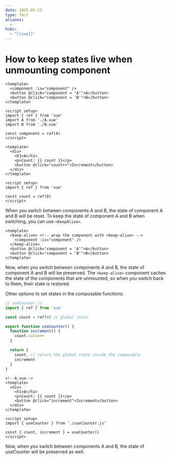 ```yaml
---
date: 2025-05-13
type: fact
aliases:
  -
hubs:
  - "[[vue]]"
---
```


# How to keep states live when unmounting component

```vue
<template>
  <component :is="component" />
  <button @click="component = 'A'">A</button>
  <button @click="component = 'B'">B</button>
</template>

<script setup>
import { ref } from 'vue'
import A from './A.vue'
import B from './B.vue'

const component = ref(A)
</script>
```

```vue
<template>
  <div>
    <h1>A</h1>
    <p>Count: {{ count }}</p>
    <button @click="count++">Increment</button>
  </div>
</template>

<script setup>
import { ref } from 'vue'

const count = ref(0)
</script>
```

When you switch between components A and B, the state of component A and B will be reset. To keep the state of component A and B when switching, you can use `<KeepAlive>`.

```vue
<template>
  <keep-alive> <!-- wrap the component with <keep-alive> -->
    <component :is="component" />
  </keep-alive>
  <button @click="component = 'A'">A</button>
  <button @click="component = 'B'">B</button>
</template>
```

Now, when you switch between components A and B, the state of component A and B will be preserved. The `<keep-alive>` component caches the state of the components that are unmounted, so when you switch back to them, their state is restored.

Other options to set states in the composable functions:

```javascript
// useCounter.js
import { ref } from 'vue'

const count = ref(0) // global state

export function useCounter() {
  function increment() {
    count.value++
  }

  return {
    count, // return the global state inside the composable
    increment
  }
}
```

```vue
<!--A.vue-->
<template>
  <div>
    <h1>A</h1>
    <p>Count: {{ count }}</p>
    <button @click="increment">Increment</button>
  </div>
</template>

<script setup>
import { useCounter } from './useCounter.js'

const { count, increment } = useCounter()
</script>
```

Now, when you switch between components A and B, the state of useCounter will be preserved as well.
